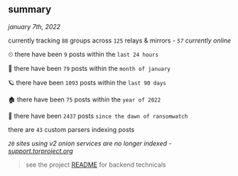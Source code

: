 
## summary
_january 7th, 2022_

currently tracking `88` groups across `125` relays & mirrors - _`57` currently online_

⏲ there have been `9` posts within the `last 24 hours`

🦈 there have been `79` posts within the `month of january`

🪐 there have been `1093` posts within the `last 90 days`

🏚 there have been `75` posts within the `year of 2022`

🦕 there have been `2437` posts `since the dawn of ransomwatch`

there are `43` custom parsers indexing posts

_`20` sites using v2 onion services are no longer indexed - [support.torproject.org](https://support.torproject.org/onionservices/v2-deprecation/)_

> see the project [README](https://github.com/thetanz/ransomwatch#ransomwatch--) for backend technicals
